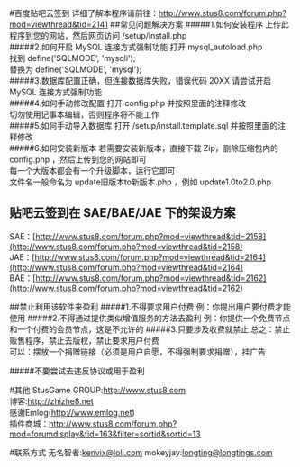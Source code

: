 #百度贴吧云签到
详细了解本程序请前往：http://www.stus8.com/forum.php?mod=viewthread&tid=2141
##常见问题解决方案
#####1.如何安装程序
上传此程序到您的网站，然后网页访问 /setup/install.php   
#####2.如何开启 MySQL 连接方式强制功能
打开   mysql_autoload.php   
找到   define('SQLMODE', 'mysqli');   
替换为 define('SQLMODE', 'mysql');   
#####3.数据库配置正确，但连接数据库失败，错误代码 20XX
请尝试开启 MySQL 连接方式强制功能   
#####4.如何手动修改配置
打开 config.php 并按照里面的注释修改   
切勿使用记事本编辑，否则程序将不能工作   
#####5.如何手动导入数据库
打开 /setup/install.template.sql 并按照里面的注释修改   
#####6.如何安装新版本
若需要安装新版本，直接下载 Zip，删除压缩包内的 config.php ，然后上传到您的网站即可   
每一个大版本都会有一个升级脚本，运行它即可   
文件名一般命名为 update旧版本to新版本.php ，例如 update1.0to2.0.php   

## 贴吧云签到在 SAE/BAE/JAE 下的架设方案
SAE：[http://www.stus8.com/forum.php?mod=viewthread&tid=2158](http://www.stus8.com/forum.php?mod=viewthread&tid=2158)   
JAE：[http://www.stus8.com/forum.php?mod=viewthread&tid=2164](http://www.stus8.com/forum.php?mod=viewthread&tid=2164)   
BAE：[http://www.stus8.com/forum.php?mod=viewthread&tid=2162](http://www.stus8.com/forum.php?mod=viewthread&tid=2162)   

##禁止利用该软件来盈利
#####1.不得要求用户付费
例：你提出用户要付费才能使用
#####2.不得通过提供类似增值服务的方法去盈利
例：你提供一个免费节点和一个付费的会员节点，这是不允许的
#####3.只要涉及收费就禁止
总之：禁止贩售程序，禁止去版权，禁止要求用户付费      
可以：摆放一个捐赠链接（必须是用户自愿，不得强制要求捐赠），挂广告

#####不要尝试去违反协议或用于盈利

#其他
StusGame GROUP:http://www.stus8.com   
博客:http://zhizhe8.net   
感谢Emlog(http://www.emlog.net)   
插件商城：http://www.stus8.com/forum.php?mod=forumdisplay&fid=163&filter=sortid&sortid=13   

#联系方式
无名智者:kenvix@loli.com
mokeyjay:longting@longtings.com